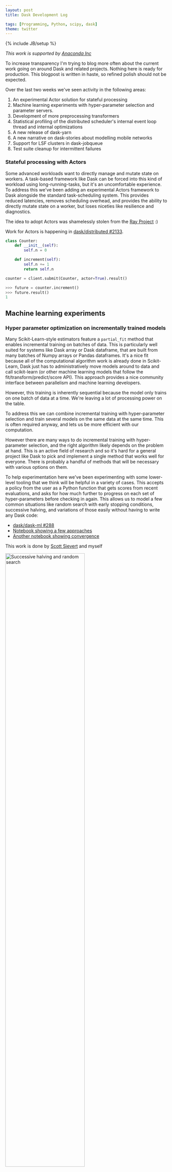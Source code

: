 ```yaml
---
layout: post
title: Dask Development Log

tags: [Programming, Python, scipy, dask]
theme: twitter
---
```


{% include JB/setup %}

_This work is supported by [Anaconda Inc](http://anaconda.com)_

To increase transparency I'm trying to blog more often about the current work
going on around Dask and related projects. Nothing here is ready for
production. This blogpost is written in haste, so refined polish should not be
expected.

Over the last two weeks we've seen activity in the following areas:

1.  An experimental Actor solution for stateful processing
1.  Machine learning experiments with hyper-parameter selection and parameter
    servers.
1.  Development of more preprocessing transformers
1.  Statistical profiling of the distributed scheduler's internal event loop
    thread and internal optimizations
1.  A new release of dask-yarn
1.  A new narrative on dask-stories about modelling mobile networks
1.  Support for LSF clusters in dask-jobqueue
1.  Test suite cleanup for intermittent failures

### Stateful processing with Actors

Some advanced workloads want to directly manage and mutate state on workers. A
task-based framework like Dask can be forced into this kind of workload using
long-running-tasks, but it's an uncomfortable experience. To address this
we've been adding an experimental Actors framework to Dask alongside the
standard task-scheduling system. This provides reduced latencies, removes
scheduling overhead, and provides the ability to directly mutate state on a
worker, but loses niceties like resilience and diagnostics.

The idea to adopt Actors was shamelessly stolen from the [Ray Project](http://ray.readthedocs.io/en/latest/) :)

Work for Actors is happening in [dask/distributed #2133](https://github.com/dask/distributed/pull/2133).

```python
class Counter:
    def __init__(self):
        self.n = 0

    def increment(self):
        self.n += 1
        return self.n

counter = client.submit(Counter, actor=True).result()

>>> future = counter.increment()
>>> future.result()
1
```

## Machine learning experiments

### Hyper parameter optimization on incrementally trained models

Many Scikit-Learn-style estimators feature a `partial_fit` method that enables
incremental training on batches of data. This is particularly well suited for
systems like Dask array or Dask dataframe, that are built from many batches of
Numpy arrays or Pandas dataframes. It's a nice fit because all of the
computational algorithm work is already done in Scikit-Learn, Dask just has to
administratively move models around to data and call scikit-learn (or other
machine learning models that follow the fit/transform/predict/score API). This
approach provides a nice community interface between parallelism and machine
learning developers.

However, this training is inherently sequential because the model only trains
on one batch of data at a time. We're leaving a lot of processing power on the
table.

To address this we can combine incremental training with hyper-parameter
selection and train several models on the same data at the same time. This is
often required anyway, and lets us be more efficient with our computation.

However there are many ways to do incremental training with hyper-parameter
selection, and the right algorithm likely depends on the problem at hand.
This is an active field of research and so it's hard for a general project like
Dask to pick and implement a single method that works well for everyone. There
is probably a handful of methods that will be necessary with various options on
them.

To help experimentation here we've been experimenting with some lower-level
tooling that we think will be helpful in a variety of cases. This accepts a
policy from the user as a Python function that gets scores from recent
evaluations, and asks for how much further to progress on each set of
hyper-parameters before checking in again. This allows us to model a few
common situations like random search with early stopping conditions, successive
halving, and variations of those easily without having to write any Dask code:

- [dask/dask-ml #288](https://github.com/dask/dask-ml/pull/288)
- [Notebook showing a few approaches](https://gist.github.com/mrocklin/4c95bd26d15281d82e0bf2d27632e294)
- [Another notebook showing convergence](https://gist.github.com/stsievert/c675b3a237a60efbd01dcb112e29115b)

This work is done by [Scott Sievert](http://github.com/stsievert) and myself

<img src="https://user-images.githubusercontent.com/1320475/43540881-7184496a-95b8-11e8-975a-96c2f17ee269.png"
     width="70%"
     alt="Successive halving and random search">

### Parameter Servers

To improve the speed of training large models [Scott
Sievert](https://github.com/stsievert) has been using Actors (mentioned above)
to develop simple examples for parameter servers. These are helping to
identify and motivate performance and diagnostic improvements improvements
within Dask itself:

{% gist ff8a1df9300a82f15a2704e913469522 %}

These parameter servers manage the communication of models produced by
different workers, and leave the computation to the underlying deep learning
library. This is ongoing work.

### Dataframe Preprocessing Transformers

We've started to orient some of the Dask-ML work around case studies. Our
first, written by [Scott Sievert](https://github.com/stsievert), uses the
Criteo dataset for ads. It's a good example of a combined dense/sparse dataset
that can be somewhat large (around 1TB). The first challenge we're running
into is preprocessing. These have lead to a few preprocessing improvements:

- [Label Encoder supports Pandas Categorical dask/dask-ml #310](https://github.com/dask/dask-ml/pull/310)
- [Add Imputer with mean and median strategies dask/dask-ml #11](https://github.com/dask/dask-ml/pull/11)
- [Ad OneHotEncoder dask/dask-ml #313](https://github.com/dask/dask-ml/pull/313)
- [Add Hashing Vectorizer dask/dask-ml #122](https://github.com/dask/dask-ml/pull/122)
- [Add ColumnTransformer dask/dask-ml #315](https://github.com/dask/dask-ml/pull/315)

Some of these are also based off of improved dataframe handling features in the
upcoming 0.20 release for Scikit-Learn.

This work is done by
[Roman Yurchak](https://github.com/dask/dask-ml/pull/122),
[James Bourbeau](https://github.com/jrbourbeau),
[Daniel Severo](https://github.com/daniel-severo), and
[Tom Augspurger](https://github.com/TomAugspurger).

### Profiling the main thread

Profiling concurrent code is hard. Traditional profilers like CProfile become
confused by passing control between all of the different coroutines. This
means that we haven't done a very comprehensive job of profiling and tuning the
distributed scheduler and workers. Statistical profilers on the other hand
tend to do a bit better. We've taken the statistical profiler that we usually
use on Dask worker threads (available in the dashboard on the "Profile" tab)
and have applied it to the central administrative threads running the Tornado
event loop as well. This has highlighted a few issues that we weren't able to
spot before, and should hopefully result in reduced overhead in future
releases.

- [dask/distributed #2144](https://github.com/dask/distributed/pull/2144)
- [stackoverflow.com/questions/51582394/which-functions-are-free-when-profiling-tornado-asyncio](https://stackoverflow.com/questions/51582394/which-functions-are-free-when-profiling-tornado-asyncio)

<img src="https://user-images.githubusercontent.com/306380/43368136-4574f46c-930d-11e8-9d5b-6f4b4f6aeffe.png"
     width="70%"
     alt="Profile of event loop thread">

### New release of Dask-Yarn

There is a new release of [Dask-Yarn](http://dask-yarn.readthedocs.io/en/latest)
and the underlying library for managing Yarn jobs,
[Skein](https://jcrist.github.io/skein/). These include a number of bug-fixes
and improved concurrency primitives for YARN applications. The new features are
documented [here](https://jcrist.github.io/skein/key-value-store.html), and were
implemented in [jcrist/skein #40](https://github.com/jcrist/skein/pull/40).

This work was done by [Jim Crist](https://jcrist.github.io/)

### Support for LSF clusters in Dask-Jobqueue

[Dask-jobqueue](http://dask-jobqueue.readthedocs.io/en/latest/) supports Dask
use on traditional HPC cluster managers like SGE, SLURM, PBS, and others.
We've recently [added support for LSF clusters](http://dask-jobqueue.readthedocs.io/en/latest/generated/dask_jobqueue.LSFCluster.html#dask_jobqueue.LSFCluster)

Work was done in [dask/dask-jobqueue #78](https://github.com/dask/dask-jobqueue/pull/78) by [Ray Bell](https://github.com/raybellwaves).

### New Dask Story on mobile networks

The [Dask Stories](http://dask-stories.readthedocs.io/en/latest/)
repository holds narrative about how people use Dask.
[Sameer Lalwani](https://www.linkedin.com/in/lalwanisameer/)
recently added a story about using Dask to
[model mobile communication networks](http://dask-stories.readthedocs.io/en/latest/network-modeling.html).
It's worth a read.

### Test suite cleanup

The dask.distributed test suite has been suffering from intermittent failures
recently. These are tests that fail very infrequently, and so are hard to
catch when writing them, but show up when future unrelated PRs run the test
suite on continuous integration and get failures. They add friction to the
development process, but are expensive to track down (testing distributed
systems is hard).

We're taking a bit of time this week to track these down. Progress here:

- [dask/distributed #2146](https://github.com/dask/distributed/pull/2146)
- [dask/distributed #2152](https://github.com/dask/distributed/pull/2152)
